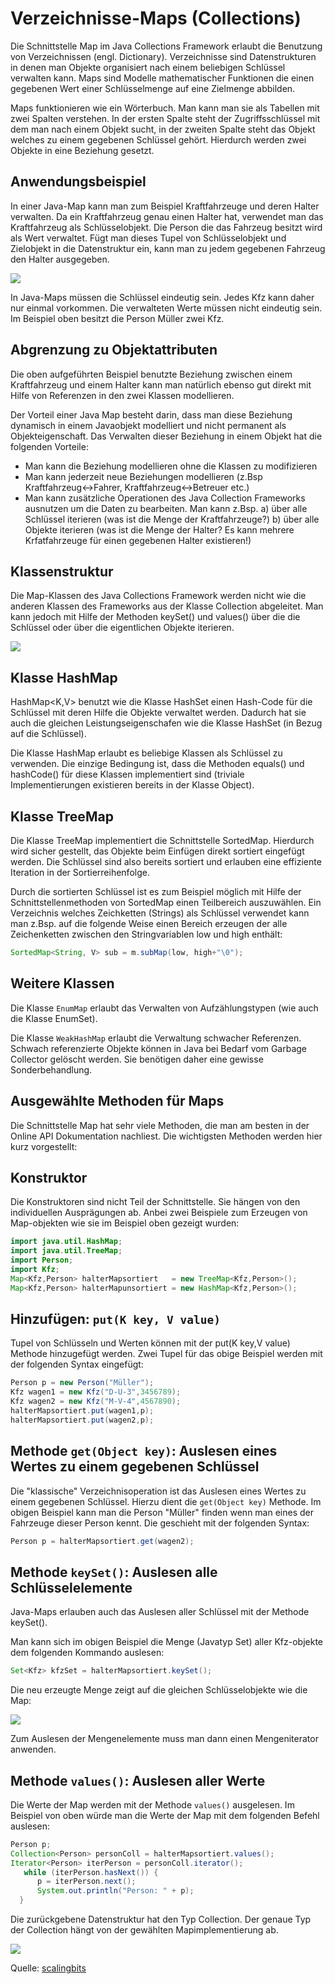 # Verzeichnisse-Maps (Collections)
Die Schnittstelle Map im Java Collections Framework erlaubt die Benutzung von Verzeichnissen (engl. Dictionary). Verzeichnisse sind Datenstrukturen in denen man Objekte organisiert nach einem beliebigen Schlüssel verwalten kann. Maps sind Modelle mathematischer Funktionen die einen gegebenen Wert einer Schlüsselmenge auf eine Zielmenge abbilden.

Maps funktionieren wie ein Wörterbuch. Man kann man sie als Tabellen mit zwei Spalten verstehen. In der ersten Spalte steht der Zugriffsschlüssel mit dem man nach einem Objekt sucht, in der zweiten Spalte steht das Objekt welches zu einem gegebenen Schlüssel gehört. Hierdurch werden zwei Objekte in eine Beziehung gesetzt.

## Anwendungsbeispiel
In einer Java-Map kann man zum Beispiel Kraftfahrzeuge und deren Halter verwalten. Da ein Kraftfahrzeug genau einen Halter hat, verwendet man das Kraftfahrzeug als Schlüsselobjekt. Die Person die das Fahrzeug besitzt wird als Wert verwaltet. Fügt man dieses Tupel von Schlüsselobjekt und Zielobjekt in die Datenstruktur ein, kann man zu jedem gegebenen Fahrzeug den Halter ausgegeben.

![](Map1.png)

In Java-Maps müssen die Schlüssel eindeutig sein. Jedes Kfz kann daher nur einmal vorkommen. Die verwalteten Werte müssen nicht eindeutig sein. Im Beispiel oben besitzt die Person Müller zwei Kfz.

## Abgrenzung zu Objektattributen
Die oben aufgeführten Beispiel benutzte Beziehung zwischen einem Kraftfahrzeug und einem Halter kann man natürlich ebenso gut direkt mit Hilfe von Referenzen in den zwei Klassen modellieren.

Der Vorteil einer Java Map besteht darin, dass man diese Beziehung dynamisch in einem Javaobjekt modelliert und nicht permanent als Objekteigenschaft. Das Verwalten dieser Beziehung in einem Objekt hat die folgenden Vorteile:

- Man kann die Beziehung modellieren ohne die Klassen zu modifizieren
- Man kann jederzeit neue Beziehungen modellieren (z.Bsp Kraftfahrzeug<->Fahrer, Kraftfahrzeug<->Betreuer etc.)
- Man kann zusätzliche Operationen des Java Collection Frameworks ausnutzen um die Daten zu bearbeiten. Man kann z.Bsp.
    a) über alle Schlüssel iterieren (was ist die Menge der Kraftfahrzeuge?)
    b) über alle Objekte iterieren (was ist die Menge der Halter? Es kann mehrere Krfatfahrzeuge für einen gegebenen Halter existieren!)

## Klassenstruktur
Die Map-Klassen des Java Collections Framework werden nicht wie die anderen Klassen des Frameworks aus der Klasse Collection abgeleitet. Man kann jedoch mit Hilfe der Methoden keySet() und values() über die die Schlüssel oder über die eigentlichen Objekte iterieren.

![](Map2.png)

## Klasse HashMap
HashMap<K,V> benutzt wie die Klasse HashSet einen Hash-Code für die Schlüssel mit deren Hilfe die Objekte verwaltet werden. Dadurch hat sie auch die gleichen Leistungseigenschafen wie die Klasse HashSet (in Bezug auf die Schlüssel).

Die Klasse HashMap erlaubt es beliebige Klassen als Schlüssel zu verwenden. Die einzige Bedingung ist, dass die Methoden equals() und hashCode() für diese Klassen implementiert sind (triviale Implementierungen existieren bereits in der Klasse Object).

## Klasse TreeMap
Die Klasse TreeMap implementiert die Schnittstelle SortedMap. Hierdurch wird sicher gestellt, das Objekte beim Einfügen direkt sortiert eingefügt werden. Die Schlüssel sind also bereits sortiert und erlauben eine effiziente Iteration in der Sortierreihenfolge.

Durch die sortierten Schlüssel ist es zum Beispiel möglich mit Hilfe der Schnittstellenmethoden von SortedMap einen Teilbereich auszuwählen. Ein Verzeichnis welches Zeichketten (Strings) als Schlüssel verwendet kann man z.Bsp. auf die folgende Weise einen Bereich erzeugen der alle Zeichenketten zwischen den Stringvariablen low und high enthält:

```java
SortedMap<String, V> sub = m.subMap(low, high+"\0");
```
## Weitere Klassen
Die Klasse `EnumMap` erlaubt das Verwalten von Aufzählungstypen (wie auch die Klasse EnumSet).

Die Klasse `WeakHashMap` erlaubt die Verwaltung schwacher Referenzen. Schwach referenzierte Objekte können in Java bei Bedarf vom Garbage Collector gelöscht werden. Sie benötigen daher eine gewisse Sonderbehandlung.

## Ausgewählte Methoden für Maps
Die Schnittstelle Map hat sehr viele Methoden, die man am besten in der Online API Dokumentation nachliest. Die wichtigsten Methoden werden hier kurz vorgestellt:

## Konstruktor
Die Konstruktoren sind nicht Teil der Schnittstelle. Sie hängen von den individuellen Ausprägungen ab. Anbei zwei Beispiele zum Erzeugen von Map-objekten wie sie im Beispiel oben gezeigt wurden:

```java
import java.util.HashMap;
import java.util.TreeMap;
import Person;
import Kfz;
Map<Kfz,Person> halterMapsortiert   = new TreeMap<Kfz,Person>();
Map<Kfz,Person> halterMapunsortiert = new HashMap<Kfz,Person>();
```

## Hinzufügen: `put(K key, V value)`
Tupel von Schlüsseln und Werten können mit der put(K key,V value) Methode hinzugefügt werden. Zwei Tupel für das obige Beispiel werden mit der folgenden Syntax eingefügt:

```java
Person p = new Person("Müller");
Kfz wagen1 = new Kfz("D-U-3",3456789);
Kfz wagen2 = new Kfz("M-V-4",4567890);
halterMapsortiert.put(wagen1,p);
halterMapsortiert.put(wagen2,p);
```

## Methode `get(Object key)`: Auslesen eines Wertes zu einem gegebenen Schlüssel
Die "klassische" Verzeichnisoperation ist das Auslesen eines Wertes zu einem gegebenen Schlüssel. Hierzu dient die `get(Object key)` Methode. Im obigen Beispiel kann man die Person "Müller" finden wenn man eines der Fahrzeuge dieser Person kennt. Die geschieht mit der folgenden Syntax:

```java
Person p = halterMapsortiert.get(wagen2);
```

## Methode `keySet()`: Auslesen alle Schlüsselelemente
Java-Maps erlauben auch das Auslesen aller Schlüssel mit der Methode keySet().

Man kann sich im obigen Beispiel die Menge (Javatyp Set) aller Kfz-objekte dem folgenden Kommando auslesen:

```java
Set<Kfz> kfzSet = halterMapsortiert.keySet();
```
Die neu erzeugte Menge zeigt auf die gleichen Schlüsselobjekte wie die Map:

![](Map3.png)

Zum Auslesen der Mengenelemente muss man dann einen Mengeniterator anwenden.

## Methode `values()`: Auslesen aller Werte
Die Werte der Map werden mit der Methode `values()` ausgelesen. Im Beispiel von oben würde man die Werte der Map mit dem folgenden Befehl auslesen:

```java
Person p;
Collection<Person> personColl = halterMapsortiert.values();
Iterator<Person> iterPerson = personColl.iterator();
   while (iterPerson.hasNext()) {
      p = iterPerson.next();
      System.out.println("Person: " + p);
  }
```
Die zurückgebene Datenstruktur hat den Typ Collection. Der genaue Typ der Collection hängt von der gewählten Mapimplementierung ab.

![](Map4.png)

Quelle: [scalingbits](http://www.scalingbits.com/java/javakurs2/programmieren2/collection/maps)